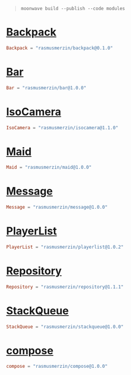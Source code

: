 > `moonwave build --publish --code modules`
# [Backpack](https://wally.run/package/rasmusmerzin/backpack?version=0.1.0)
```toml
Backpack = "rasmusmerzin/backpack@0.1.0"
```
# [Bar](https://wally.run/package/rasmusmerzin/bar?version=1.0.0)
```toml
Bar = "rasmusmerzin/bar@1.0.0"
```
# [IsoCamera](https://wally.run/package/rasmusmerzin/isocamera?version=1.1.0)
```toml
IsoCamera = "rasmusmerzin/isocamera@1.1.0"
```
# [Maid](https://wally.run/package/rasmusmerzin/maid?version=1.0.0)
```toml
Maid = "rasmusmerzin/maid@1.0.0"
```
# [Message](https://wally.run/package/rasmusmerzin/message?version=1.0.0)
```toml
Message = "rasmusmerzin/message@1.0.0"
```
# [PlayerList](https://wally.run/package/rasmusmerzin/playerlist?version=1.0.2)
```toml
PlayerList = "rasmusmerzin/playerlist@1.0.2"
```
# [Repository](https://wally.run/package/rasmusmerzin/repository?version=1.1.1)
```toml
Repository = "rasmusmerzin/repository@1.1.1"
```
# [StackQueue](https://wally.run/package/rasmusmerzin/stackqueue?version=1.0.0)
```toml
StackQueue = "rasmusmerzin/stackqueue@1.0.0"
```
# [compose](https://wally.run/package/rasmusmerzin/compose?version=1.0.0)
```toml
compose = "rasmusmerzin/compose@1.0.0"
```
